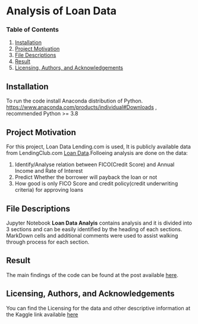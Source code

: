 # Analysis of Loan Data
### Table of Contents

1. [Installation](#installation)
2. [Project Motivation](#motivation)
3. [File Descriptions](#files)
4. [Result](#result)
5. [Licensing, Authors, and Acknowledgements](#notes)

## Installation <a name="installation"></a>

To run the code install Anaconda distribution of Python.  https://www.anaconda.com/products/individual#Downloads , recommended Python >= 3.8 

## Project Motivation <a name="motivation"></a>

For this project, Loan Data Lending.com is used, It is publicly available data from LendingClub.com [Loan Data](https://www.kaggle.com/itssuru/loan-data).Folloeing analysis are done on the data:

1. Identify/Analyse relation between FICO(Credit Score) and Annual Income and Rate of Interest
2. Predict Whether the borrower will payback the loan or not
3. How good is only FICO Score and credit policy(credit underwriting criteria) for approving loans

## File Descriptions <a name="files"></a>
Jupyter Notebook <b>Loan Data Analyis</b> contains analysis and it is divided into 3 sections and can be easily identified by the heading of each sections. MarkDown cells and additional comments were used to assist walking through process for each section.

## Result <a name="result"></a>
The main findings of the code can be found at the post available [here](https://medium.com/@shashi4bs/11d4147e18f2).

## Licensing, Authors, and Acknowledgements <a name="notes"></a>
You can find the Licensing for the data and other descriptive information at the Kaggle link available [here](https://www.kaggle.com/itssuru/loan-data)
